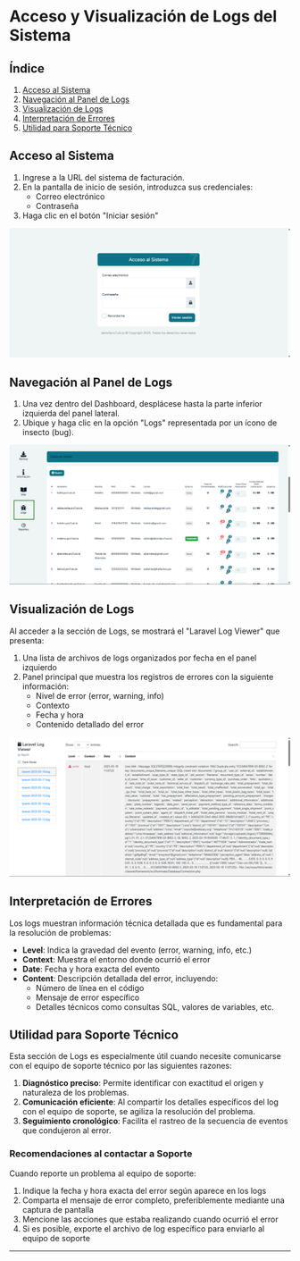 # Acceso y Visualización de Logs del Sistema

## Índice
1. [Acceso al Sistema](#acceso-al-sistema)
2. [Navegación al Panel de Logs](#navegación-al-panel-de-logs)
3. [Visualización de Logs](#visualización-de-logs)
4. [Interpretación de Errores](#interpretación-de-errores)
5. [Utilidad para Soporte Técnico](#utilidad-para-soporte-técnico)

## Acceso al Sistema

1. Ingrese a la URL del sistema de facturación.
2. En la pantalla de inicio de sesión, introduzca sus credenciales:
   - Correo electrónico
   - Contraseña
3. Haga clic en el botón "Iniciar sesión"

![Pantalla de acceso al sistema](img/imagen_login.jpg)

## Navegación al Panel de Logs

1. Una vez dentro del Dashboard, desplácese hasta la parte inferior izquierda del panel lateral.
2. Ubique y haga clic en la opción "Logs" representada por un ícono de insecto (bug).

![Ubicación de la opción Logs](img/imagen_menu_logs.png)

## Visualización de Logs

Al acceder a la sección de Logs, se mostrará el "Laravel Log Viewer" que presenta:

1. Una lista de archivos de logs organizados por fecha en el panel izquierdo
2. Panel principal que muestra los registros de errores con la siguiente información:
   - Nivel de error (error, warning, info)
   - Contexto 
   - Fecha y hora
   - Contenido detallado del error

![Visualizador de Logs](img/imagen_log_viewer.png)

## Interpretación de Errores

Los logs muestran información técnica detallada que es fundamental para la resolución de problemas:

- **Level**: Indica la gravedad del evento (error, warning, info, etc.)
- **Context**: Muestra el entorno donde ocurrió el error
- **Date**: Fecha y hora exacta del evento
- **Content**: Descripción detallada del error, incluyendo:
  - Número de línea en el código
  - Mensaje de error específico
  - Detalles técnicos como consultas SQL, valores de variables, etc.

## Utilidad para Soporte Técnico

Esta sección de Logs es especialmente útil cuando necesite comunicarse con el equipo de soporte técnico por las siguientes razones:

1. **Diagnóstico preciso**: Permite identificar con exactitud el origen y naturaleza de los problemas.
2. **Comunicación eficiente**: Al compartir los detalles específicos del log con el equipo de soporte, se agiliza la resolución del problema.
3. **Seguimiento cronológico**: Facilita el rastreo de la secuencia de eventos que condujeron al error.

### Recomendaciones al contactar a Soporte

Cuando reporte un problema al equipo de soporte:

1. Indique la fecha y hora exacta del error según aparece en los logs
2. Comparta el mensaje de error completo, preferiblemente mediante una captura de pantalla
3. Mencione las acciones que estaba realizando cuando ocurrió el error
4. Si es posible, exporte el archivo de log específico para enviarlo al equipo de soporte

---

